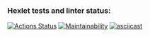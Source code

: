 ### Hexlet tests and linter status:
[![Actions Status](https://github.com/Warckut/frontend-project-44/workflows/hexlet-check/badge.svg)](https://github.com/Warckut/frontend-project-44/actions)
[![Maintainability](https://api.codeclimate.com/v1/badges/2a624b434cf0322f1a77/maintainability)](https://codeclimate.com/github/Warckut/frontend-project-44/maintainability)
[![asciicast](https://asciinema.org/a/SwXL1Di67iyBSeFg0EQdGPMWb.png)](https://asciinema.org/a/SwXL1Di67iyBSeFg0EQdGPMWb)